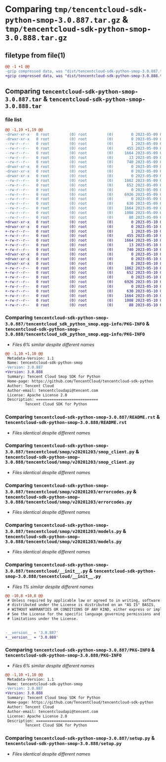 # Comparing `tmp/tencentcloud-sdk-python-smop-3.0.887.tar.gz` & `tmp/tencentcloud-sdk-python-smop-3.0.888.tar.gz`

## filetype from file(1)

```diff
@@ -1 +1 @@
-gzip compressed data, was "dist/tencentcloud-sdk-python-smop-3.0.887.tar", last modified: Tue May  9 03:12:51 2023, max compression
+gzip compressed data, was "dist/tencentcloud-sdk-python-smop-3.0.888.tar", last modified: Wed May 10 02:32:29 2023, max compression
```

## Comparing `tencentcloud-sdk-python-smop-3.0.887.tar` & `tencentcloud-sdk-python-smop-3.0.888.tar`

### file list

```diff
@@ -1,19 +1,19 @@
-drwxr-xr-x   0 root         (0) root         (0)        0 2023-05-09 03:12:51.000000 tencentcloud-sdk-python-smop-3.0.887/
-drwxr-xr-x   0 root         (0) root         (0)        0 2023-05-09 03:12:51.000000 tencentcloud-sdk-python-smop-3.0.887/tencentcloud_sdk_python_smop.egg-info/
--rw-r--r--   0 root         (0) root         (0)        1 2023-05-09 03:12:51.000000 tencentcloud-sdk-python-smop-3.0.887/tencentcloud_sdk_python_smop.egg-info/dependency_links.txt
--rw-r--r--   0 root         (0) root         (0)      455 2023-05-09 03:12:51.000000 tencentcloud-sdk-python-smop-3.0.887/tencentcloud_sdk_python_smop.egg-info/SOURCES.txt
--rw-r--r--   0 root         (0) root         (0)     1664 2023-05-09 03:12:51.000000 tencentcloud-sdk-python-smop-3.0.887/tencentcloud_sdk_python_smop.egg-info/PKG-INFO
--rw-r--r--   0 root         (0) root         (0)       13 2023-05-09 03:12:51.000000 tencentcloud-sdk-python-smop-3.0.887/tencentcloud_sdk_python_smop.egg-info/top_level.txt
--rw-r--r--   0 root         (0) root         (0)      740 2023-05-09 03:12:50.000000 tencentcloud-sdk-python-smop-3.0.887/README.rst
-drwxr-xr-x   0 root         (0) root         (0)        0 2023-05-09 03:12:51.000000 tencentcloud-sdk-python-smop-3.0.887/tencentcloud/
-drwxr-xr-x   0 root         (0) root         (0)        0 2023-05-09 03:12:51.000000 tencentcloud-sdk-python-smop-3.0.887/tencentcloud/smop/
-drwxr-xr-x   0 root         (0) root         (0)        0 2023-05-09 03:12:51.000000 tencentcloud-sdk-python-smop-3.0.887/tencentcloud/smop/v20201203/
--rw-r--r--   0 root         (0) root         (0)     1862 2023-05-09 03:12:50.000000 tencentcloud-sdk-python-smop-3.0.887/tencentcloud/smop/v20201203/smop_client.py
--rw-r--r--   0 root         (0) root         (0)      652 2023-05-09 03:12:50.000000 tencentcloud-sdk-python-smop-3.0.887/tencentcloud/smop/v20201203/errorcodes.py
--rw-r--r--   0 root         (0) root         (0)        0 2023-05-09 03:12:50.000000 tencentcloud-sdk-python-smop-3.0.887/tencentcloud/smop/v20201203/__init__.py
--rw-r--r--   0 root         (0) root         (0)     6926 2023-05-09 03:12:50.000000 tencentcloud-sdk-python-smop-3.0.887/tencentcloud/smop/v20201203/models.py
--rw-r--r--   0 root         (0) root         (0)        0 2023-05-09 03:12:50.000000 tencentcloud-sdk-python-smop-3.0.887/tencentcloud/smop/__init__.py
--rw-r--r--   0 root         (0) root         (0)      630 2023-05-09 03:12:50.000000 tencentcloud-sdk-python-smop-3.0.887/tencentcloud/__init__.py
--rw-r--r--   0 root         (0) root         (0)     1664 2023-05-09 03:12:51.000000 tencentcloud-sdk-python-smop-3.0.887/PKG-INFO
--rw-r--r--   0 root         (0) root         (0)     1008 2023-05-09 03:12:50.000000 tencentcloud-sdk-python-smop-3.0.887/setup.py
--rw-r--r--   0 root         (0) root         (0)       88 2023-05-09 03:12:51.000000 tencentcloud-sdk-python-smop-3.0.887/setup.cfg
+drwxr-xr-x   0 root         (0) root         (0)        0 2023-05-10 02:32:29.000000 tencentcloud-sdk-python-smop-3.0.888/
+drwxr-xr-x   0 root         (0) root         (0)        0 2023-05-10 02:32:29.000000 tencentcloud-sdk-python-smop-3.0.888/tencentcloud_sdk_python_smop.egg-info/
+-rw-r--r--   0 root         (0) root         (0)        1 2023-05-10 02:32:29.000000 tencentcloud-sdk-python-smop-3.0.888/tencentcloud_sdk_python_smop.egg-info/dependency_links.txt
+-rw-r--r--   0 root         (0) root         (0)      455 2023-05-10 02:32:29.000000 tencentcloud-sdk-python-smop-3.0.888/tencentcloud_sdk_python_smop.egg-info/SOURCES.txt
+-rw-r--r--   0 root         (0) root         (0)     1664 2023-05-10 02:32:29.000000 tencentcloud-sdk-python-smop-3.0.888/tencentcloud_sdk_python_smop.egg-info/PKG-INFO
+-rw-r--r--   0 root         (0) root         (0)       13 2023-05-10 02:32:29.000000 tencentcloud-sdk-python-smop-3.0.888/tencentcloud_sdk_python_smop.egg-info/top_level.txt
+-rw-r--r--   0 root         (0) root         (0)      740 2023-05-10 02:32:29.000000 tencentcloud-sdk-python-smop-3.0.888/README.rst
+drwxr-xr-x   0 root         (0) root         (0)        0 2023-05-10 02:32:29.000000 tencentcloud-sdk-python-smop-3.0.888/tencentcloud/
+drwxr-xr-x   0 root         (0) root         (0)        0 2023-05-10 02:32:29.000000 tencentcloud-sdk-python-smop-3.0.888/tencentcloud/smop/
+drwxr-xr-x   0 root         (0) root         (0)        0 2023-05-10 02:32:29.000000 tencentcloud-sdk-python-smop-3.0.888/tencentcloud/smop/v20201203/
+-rw-r--r--   0 root         (0) root         (0)     1862 2023-05-10 02:32:29.000000 tencentcloud-sdk-python-smop-3.0.888/tencentcloud/smop/v20201203/smop_client.py
+-rw-r--r--   0 root         (0) root         (0)      652 2023-05-10 02:32:29.000000 tencentcloud-sdk-python-smop-3.0.888/tencentcloud/smop/v20201203/errorcodes.py
+-rw-r--r--   0 root         (0) root         (0)        0 2023-05-10 02:32:29.000000 tencentcloud-sdk-python-smop-3.0.888/tencentcloud/smop/v20201203/__init__.py
+-rw-r--r--   0 root         (0) root         (0)     6926 2023-05-10 02:32:29.000000 tencentcloud-sdk-python-smop-3.0.888/tencentcloud/smop/v20201203/models.py
+-rw-r--r--   0 root         (0) root         (0)        0 2023-05-10 02:32:29.000000 tencentcloud-sdk-python-smop-3.0.888/tencentcloud/smop/__init__.py
+-rw-r--r--   0 root         (0) root         (0)      630 2023-05-10 02:32:29.000000 tencentcloud-sdk-python-smop-3.0.888/tencentcloud/__init__.py
+-rw-r--r--   0 root         (0) root         (0)     1664 2023-05-10 02:32:29.000000 tencentcloud-sdk-python-smop-3.0.888/PKG-INFO
+-rw-r--r--   0 root         (0) root         (0)     1008 2023-05-10 02:32:29.000000 tencentcloud-sdk-python-smop-3.0.888/setup.py
+-rw-r--r--   0 root         (0) root         (0)       88 2023-05-10 02:32:29.000000 tencentcloud-sdk-python-smop-3.0.888/setup.cfg
```

### Comparing `tencentcloud-sdk-python-smop-3.0.887/tencentcloud_sdk_python_smop.egg-info/PKG-INFO` & `tencentcloud-sdk-python-smop-3.0.888/tencentcloud_sdk_python_smop.egg-info/PKG-INFO`

 * *Files 6% similar despite different names*

```diff
@@ -1,10 +1,10 @@
 Metadata-Version: 1.1
 Name: tencentcloud-sdk-python-smop
-Version: 3.0.887
+Version: 3.0.888
 Summary: Tencent Cloud Smop SDK for Python
 Home-page: https://github.com/TencentCloud/tencentcloud-sdk-python
 Author: Tencent Cloud
 Author-email: tencentcloudapi@tencent.com
 License: Apache License 2.0
 Description: ============================
         Tencent Cloud SDK for Python
```

### Comparing `tencentcloud-sdk-python-smop-3.0.887/README.rst` & `tencentcloud-sdk-python-smop-3.0.888/README.rst`

 * *Files identical despite different names*

### Comparing `tencentcloud-sdk-python-smop-3.0.887/tencentcloud/smop/v20201203/smop_client.py` & `tencentcloud-sdk-python-smop-3.0.888/tencentcloud/smop/v20201203/smop_client.py`

 * *Files identical despite different names*

### Comparing `tencentcloud-sdk-python-smop-3.0.887/tencentcloud/smop/v20201203/errorcodes.py` & `tencentcloud-sdk-python-smop-3.0.888/tencentcloud/smop/v20201203/errorcodes.py`

 * *Files identical despite different names*

### Comparing `tencentcloud-sdk-python-smop-3.0.887/tencentcloud/smop/v20201203/models.py` & `tencentcloud-sdk-python-smop-3.0.888/tencentcloud/smop/v20201203/models.py`

 * *Files identical despite different names*

### Comparing `tencentcloud-sdk-python-smop-3.0.887/tencentcloud/__init__.py` & `tencentcloud-sdk-python-smop-3.0.888/tencentcloud/__init__.py`

 * *Files 1% similar despite different names*

```diff
@@ -10,8 +10,8 @@
 # Unless required by applicable law or agreed to in writing, software
 # distributed under the License is distributed on an "AS IS" BASIS,
 # WITHOUT WARRANTIES OR CONDITIONS OF ANY KIND, either express or implied.
 # See the License for the specific language governing permissions and
 # limitations under the License.
 
 
-__version__ = '3.0.887'
+__version__ = '3.0.888'
```

### Comparing `tencentcloud-sdk-python-smop-3.0.887/PKG-INFO` & `tencentcloud-sdk-python-smop-3.0.888/PKG-INFO`

 * *Files 6% similar despite different names*

```diff
@@ -1,10 +1,10 @@
 Metadata-Version: 1.1
 Name: tencentcloud-sdk-python-smop
-Version: 3.0.887
+Version: 3.0.888
 Summary: Tencent Cloud Smop SDK for Python
 Home-page: https://github.com/TencentCloud/tencentcloud-sdk-python
 Author: Tencent Cloud
 Author-email: tencentcloudapi@tencent.com
 License: Apache License 2.0
 Description: ============================
         Tencent Cloud SDK for Python
```

### Comparing `tencentcloud-sdk-python-smop-3.0.887/setup.py` & `tencentcloud-sdk-python-smop-3.0.888/setup.py`

 * *Files identical despite different names*

